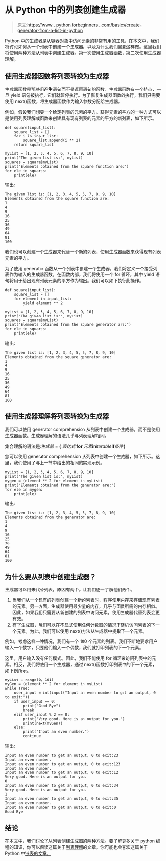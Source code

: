 # 从 Python 中的列表创建生成器

> 原文:[https://www . python forbeginners . com/basics/create-generator-from-a-list-in-python](https://www.pythonforbeginners.com/basics/create-generator-from-a-list-in-python)

Python 中的生成器是从容器对象中访问元素的非常有用的工具。在本文中，我们将讨论如何从一个列表中创建一个生成器，以及为什么我们需要这样做。这里我们将使用两种方法从列表中创建生成器。第一次使用生成器函数，第二次使用生成器理解。

## 使用生成器函数将列表转换为生成器

生成器函数是那些用**产生**语句而不是返回语句的函数。生成器函数有一个特点，一旦 yield 语句被执行，它们就暂停执行。为了恢复生成器函数的执行，我们只需要使用 next()函数，将生成器函数作为输入参数分配给生成器。

例如，假设我们想要一个给定列表的元素的平方。获得元素的平方的一种方式可以是使用列表理解或函数来创建具有现有列表的元素的平方的新列表，如下所示。

```
def square(input_list):
    square_list = []
    for i in input_list:
        square_list.append(i ** 2)
    return square_list

myList = [1, 2, 3, 4, 5, 6, 7, 8, 9, 10]
print("The given list is:", myList)
squares = square(myList)
print("Elements obtained from the square function are:")
for ele in squares:
    print(ele) 
```

输出:

```
The given list is: [1, 2, 3, 4, 5, 6, 7, 8, 9, 10]
Elements obtained from the square function are:
1
4
9
16
25
36
49
64
81
100
```

我们也可以创建一个生成器来代替一个新的列表，使用生成器函数来获得现有列表元素的平方。

为了使用 generator 函数从一个列表中创建一个生成器，我们将定义一个接受列表作为输入的生成器函数。在函数内部，我们将使用一个 for 循环，其中 yield 语句将用于给出现有列表元素的平方作为输出。我们可以如下执行此操作。

```
def square(input_list):
    square_list = []
    for element in input_list:
        yield element ** 2

myList = [1, 2, 3, 4, 5, 6, 7, 8, 9, 10]
print("The given list is:", myList)
squares = square(myList)
print("Elements obtained from the square generator are:")
for ele in squares:
    print(ele) 
```

输出:

```
The given list is: [1, 2, 3, 4, 5, 6, 7, 8, 9, 10]
Elements obtained from the square generator are:
1
4
9
16
25
36
49
64
81
100 
```

## 使用生成器理解将列表转换为生成器

我们可以使用 generator comprehension 从列表中创建一个生成器，而不是使用生成器函数。生成器理解的语法几乎与列表理解相同。

集合理解的语法是:*生成器* = **(** *表达式* **for** *元素***in***iterable***if***条件* **)**

您可以使用 generator comprehension 从列表中创建一个生成器，如下所示。这里，我们使用了与上一节中给出的相同的实现示例。

```
myList = [1, 2, 3, 4, 5, 6, 7, 8, 9, 10]
print("The given list is:", myList)
mygen = (element ** 2 for element in myList)
print("Elements obtained from the generator are:")
for ele in mygen:
    print(ele) 
```

输出:

```
The given list is: [1, 2, 3, 4, 5, 6, 7, 8, 9, 10]
Elements obtained from the generator are:
1
4
9
16
25
36
49
64
81
100 
```

## 为什么要从列表中创建生成器？

生成器可以用来代替列表，原因有两个。让我们逐一了解他们两个。

1.  当我们从一个现有的列表创建一个新的列表时，程序使用内存来存储现有列表的元素。另一方面，生成器使用最少量的内存，几乎与函数所需的内存相似。因此，如果我们只需要从新创建的列表中访问元素，使用生成器代替列表会更有效。
2.  有了生成器，我们可以在不显式使用任何计数器的情况下随机访问列表的下一个元素。为此，我们可以使用 next()方法从生成器中提取下一个元素。

例如，考虑这样一种情况，我们有一个 100 个元素的列表。我们不断地要求用户输入一个数字，只要他们输入一个偶数，我们就打印列表的下一个元素。

这里，用户输入没有任何模式。因此，我们不能使用 for 循环来访问列表中的元素。相反，我们将使用一个生成器，通过 next()函数打印列表中的下一个元素，如下例所示。

```
myList = range(0, 101)
myGen = (element ** 2 for element in myList)
while True:
    user_input = int(input("Input an even number to get an output, 0 to exit:"))
    if user_input == 0:
        print("Good Bye")
        break
    elif user_input % 2 == 0:
        print("Very good. Here is an output for you.")
        print(next(myGen))
    else:
        print("Input an even number.")
        continue
```

输出:

```
Input an even number to get an output, 0 to exit:23
Input an even number.
Input an even number to get an output, 0 to exit:123
Input an even number.
Input an even number to get an output, 0 to exit:12
Very good. Here is an output for you.
0
Input an even number to get an output, 0 to exit:34
Very good. Here is an output for you.
1
Input an even number to get an output, 0 to exit:35
Input an even number.
Input an even number to get an output, 0 to exit:0
Good Bye 
```

## 结论

在本文中，我们讨论了从列表创建生成器的两种方法。要了解更多关于 python 编程的知识，你可以阅读这篇关于[列表理解](https://www.pythonforbeginners.com/basics/list-comprehensions-in-python)的文章。你可能也会喜欢这篇关于 Python 中[链表的文章。](https://www.pythonforbeginners.com/lists/linked-list-in-python)